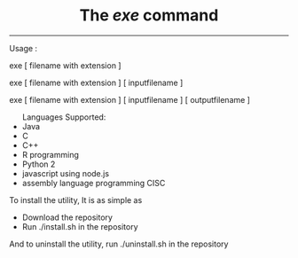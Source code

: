 <html>
	<body>
		<h1><center>The <i>exe</i> command</center></h1>
		<hr/>
		<div> 
		  <p>Usage :</p>
		  <p>exe [ filename with extension ] </p>
		  <p>exe [ filename with extension ] [ inputfilename ]</p>
		  <p>exe [ filename with extension ] [ inputfilename ] [ outputfilename ]</p>
		</div>
		<ul>Languages Supported:
			<li>Java</li>
			<li>C</li>
			<li>C++</li>
			<li>R programming</li>
			<li>Python 2</li>
			<li>javascript using node.js</li>
			<li>assembly language programming CISC</li>
		</ul>
		<p>
		  To install the utility, It is as simple as
		  <ul>
		    <li>Download the repository</li>
		    <li>Run ./install.sh in the repository</li>
		  </ul>
		  And to uninstall the utility, run ./uninstall.sh in the repository
	</body>
</html>
